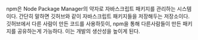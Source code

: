 npm은 Node Package Manager의 약자로 자바스크립트 패키지를 관리하는 시스템이다. 간단히 말하면 깃허브와 같이 자바스크립트 패키지들을 저장해두는 저장소이다. 깃허브에서 다른 사람이 만든 코드를 사용하듯이, npm을 통해 다른사람들이 만든 패키지를 공유하는게 가능하다. 이는 개발의 생산성을 높이게 된다.
